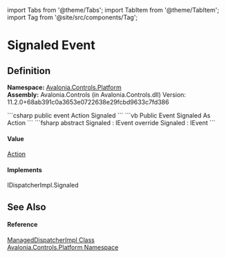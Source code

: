 import Tabs from '@theme/Tabs'; 
import TabItem from '@theme/TabItem'; 
import Tag from '@site/src/components/Tag'; 

# Signaled Event




## Definition
**Namespace:** <a href="N_Avalonia_Controls_Platform">Avalonia.Controls.Platform</a>  
**Assembly:** Avalonia.Controls (in Avalonia.Controls.dll) Version: 11.2.0+68ab391c0a3653e0722638e29fcbd9633c7fd386

<Tabs groupId="api-code-preview">
<TabItem value="csharp" label="C#">
```csharp
public event Action Signaled
```
</TabItem>
<TabItem value="vb" label="VB">
```vb
Public Event Signaled As Action
```
</TabItem>
<TabItem value="fsharp" label="F#">
```fsharp
abstract Signaled : IEvent<Action,
    EventArgs>
override Signaled : IEvent<Action,
    EventArgs>
```
</TabItem>
</Tabs>



#### Value
<a href="https://learn.microsoft.com/dotnet/api/system.action" target="_blank" rel="noopener noreferrer">Action</a>

#### Implements
IDispatcherImpl.Signaled  


## See Also


#### Reference
<a href="T_Avalonia_Controls_Platform_ManagedDispatcherImpl">ManagedDispatcherImpl Class</a>  
<a href="N_Avalonia_Controls_Platform">Avalonia.Controls.Platform Namespace</a>  
